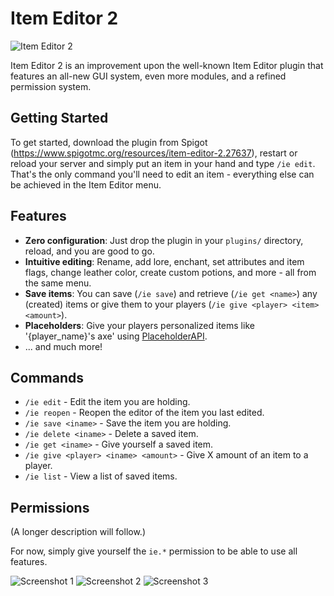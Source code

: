 # Item Editor 2

![Item Editor 2](https://i.imgur.com/z8ECl3L.png)

Item Editor 2 is an improvement upon the well-known Item Editor plugin that features an all-new GUI system, even more modules, and a refined permission system.

## Getting Started

To get started, download the plugin from Spigot (https://www.spigotmc.org/resources/item-editor-2.27637), restart or reload your server and simply put an item in your hand and type `/ie edit`. That's the only command you'll need to edit an item - everything else can be achieved in the Item Editor menu.

## Features

- **Zero configuration**: Just drop the plugin in your `plugins/` directory, reload, and you are good to go.
- **Intuitive editing**: Rename, add lore, enchant, set attributes and item flags, change leather color, create custom potions, and more - all from the same menu.
- **Save items**: You can save (`/ie save`) and retrieve (`/ie get <name>`) any (created) items or give them to your players (`/ie give <player> <item> <amount>`).
- **Placeholders**: Give your players personalized items like '{player_name}'s axe' using [PlaceholderAPI](https://www.spigotmc.org/resources/placeholderapi.6245/).
- ... and much more!

## Commands

- `/ie edit` - Edit the item you are holding.
- `/ie reopen` - Reopen the editor of the item you last edited.
- `/ie save <iname>` - Save the item you are holding.
- `/ie delete <iname>` - Delete a saved item.
- `/ie get <iname>` - Give yourself a saved item.
- `/ie give <player> <iname> <amount>` - Give X amount of an item to a player.
- `/ie list` - View a list of saved items.

## Permissions

(A longer description will follow.)

For now, simply give yourself the `ie.*` permission to be able to use all features.

![Screenshot 1](https://i.imgur.com/S0VrUGA.png)
![Screenshot 2](https://i.imgur.com/dWYsCQg.png)
![Screenshot 3](https://i.imgur.com/emJwfTS.png)
